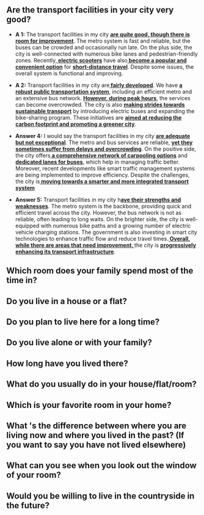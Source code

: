 ## Are the transport facilities in your city very good?
- **A 1:**
	The transport facilities in my city <b><u>are quite good, though there is room for improvement</u></b>. The metro system is fast and reliable, but the buses can be crowded and occasionally run late. On the plus side, the city is well-connected with numerous bike lanes and pedestrian-friendly zones. Recently,<b><u> electric scooters</u></b> have also<b><u> become a popular and convenient option</u></b> for <b><u>short-distance travel</u></b>. Despite some issues, the overall system is functional and improving.

- **A 2:**
	Transport facilities in my city are<b><u> fairly developed</u></b>. We have <b><u>a robust public transportation system</u></b>, including an efficient metro and an extensive bus network. <b><u>However, during peak hours</u></b>, the services can become overcrowded. The city is also <b><u>making strides towards sustainable transport</u></b> by introducing electric buses and expanding the bike-sharing program. These initiatives are <b><u>aimed at reducing the carbon footprint and promoting a greener city</u></b>.
- **Answer 4:**
	I would say the transport facilities in my city <b><u>are adequate but not exceptional</u></b>. The metro and bus services are reliable, <b><u>yet they sometimes suffer from delays and overcrowding</u></b>. On the positive side, the city offers<b><u> a comprehensive network of carpooling options</u></b> and <b><u>dedicated lanes for buses</u></b>, which help in managing traffic better. Moreover, recent developments like smart traffic management systems are being implemented to improve efficiency. Despite the challenges, the city is<b><u> moving towards a smarter and more integrated transport system</u></b>
- **Answer 5:**
	Transport facilities in my city h<b><u>ave their strengths and weaknesses</u></b>. The metro system is the backbone, providing quick and efficient travel across the city. However, the bus network is not as reliable, often leading to long waits. On the brighter side, the city is well-equipped with numerous bike paths and a growing number of electric vehicle charging stations. The government is also investing in smart city technologies to enhance traffic flow and reduce travel times.<b><u> Overall, while there are areas that need improvement, </u></b>the city is <b><u>progressively enhancing its transport infrastructure</u></b>.

## Which room does your family spend most of the time in?

## Do you live in a house or a flat?

## Do you plan to live here for a long time?

## Do you live alone or with your family?

## How long have you lived there?

## What do you usually do in your house/flat/room?

## Which is your favorite room in your home?

## What 's the difference between where you are living now and where you lived in the past? (If you want to say you have not lived elsewhere)

## What can you see when you look out the window of your room?

## Would you be willing to live in the countryside in the future?